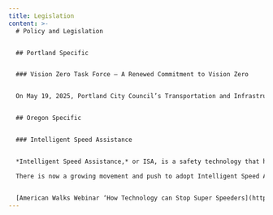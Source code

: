 ```yaml
---
title: Legislation
content: >-
  # Policy and Legislation


  ## Portland Specific


  ### Vision Zero Task Force – A Renewed Commitment to Vision Zero


  On May 19, 2025, Portland City Council’s Transportation and Infrastructure Committee voted unanimously to approve a resolution introduced by Councilor Tiffany Koyama Lane to reaffirm the city’s commitment to Vision Zero. Among other things, the resolution calls for the formation of a new task force to expand responsibility for realizing Vision Zero goals beyond PBOT. The new Task Force will include multiple bureaus: Forestry, Housing, Portland Solutions, Policy, Fire, Police, and potentially more. The exact make-up of this new Task Force is forthcoming. FSS PDX hopes for a seat at the table and will be watching this closely.


  ## Oregon Specific


  ### Intelligent Speed Assistance


  *Intelligent Speed Assistance,* or ISA, is a safety technology that helps drivers maintain safe speeds. This technology is available in various forms. Passive ISA alerts drivers when they exceed posted limits whereas “active” ISA prevents vehicles from exceeding a certain speed, based on the speed limit.

  There is now a growing movement and push to adopt Intelligent Speed Assistance (ISA) policies across the country, powered by the voices of victims and survivors of traffic violence. The movement began in New York State, where FSS members were instrumental in introducing the first ISA-related bill in the U.S. Their efforts laid the groundwork for other local campaigns, including in Washington, D.C., where the local FSS chapter successfully advocated for the passage of the first ISA law in the country in 2024. This historic win marked the beginning of a growing national trend. Washington, Georgia, and Virginia have passed laws mandating ISA for super speeders and similar efforts are underway in Arizona, Maryland, California. FSS PDX recognizes ISA as a commonsense, targeted tool to prevent the most dangerous forms of speeding, one that should be adopted in Oregon.


  [American Walks Webinar ‘How Technology can Stop Super Speeders](https://www.youtube.com/watch?v=k5jbSU47VhM&t=3s)
---
```

